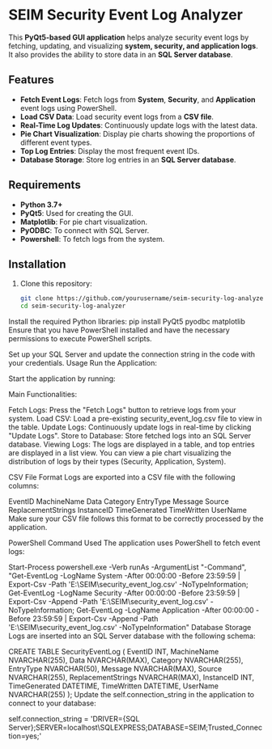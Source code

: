 # **SEIM Security Event Log Analyzer**

This **PyQt5-based GUI application** helps analyze security event logs by fetching, updating, and visualizing **system, security, and application logs**. It also provides the ability to store data in an **SQL Server database**.

## **Features**

- **Fetch Event Logs**: Fetch logs from **System**, **Security**, and **Application** event logs using PowerShell.
- **Load CSV Data**: Load security event logs from a **CSV file**.
- **Real-Time Log Updates**: Continuously update logs with the latest data.
- **Pie Chart Visualization**: Display pie charts showing the proportions of different event types.
- **Top Log Entries**: Display the most frequent event IDs.
- **Database Storage**: Store log entries in an **SQL Server database**.

## **Requirements**

- **Python 3.7+**
- **PyQt5**: Used for creating the GUI.
- **Matplotlib**: For pie chart visualization.
- **PyODBC**: To connect with SQL Server.
- **Powershell**: To fetch logs from the system.

## **Installation**

1. Clone this repository:

   ```bash
   git clone https://github.com/yourusername/seim-security-log-analyzer.git
   cd seim-security-log-analyzer
Install the required Python libraries:
pip install PyQt5 pyodbc matplotlib
Ensure that you have PowerShell installed and have the necessary permissions to execute PowerShell scripts.

Set up your SQL Server and update the connection string in the code with your credentials.
Usage
Run the Application:

Start the application by running:


Main Functionalities:

Fetch Logs: Press the "Fetch Logs" button to retrieve logs from your system.
Load CSV: Load a pre-existing security_event_log.csv file to view in the table.
Update Logs: Continuously update logs in real-time by clicking "Update Logs".
Store to Database: Store fetched logs into an SQL Server database.
Viewing Logs: The logs are displayed in a table, and top entries are displayed in a list view. You can view a pie chart visualizing the distribution of logs by their types (Security, Application, System).

CSV File Format
Logs are exported into a CSV file with the following columns:

EventID
MachineName
Data
Category
EntryType
Message
Source
ReplacementStrings
InstanceID
TimeGenerated
TimeWritten
UserName
Make sure your CSV file follows this format to be correctly processed by the application.

PowerShell Command Used
The application uses PowerShell to fetch event logs:


Start-Process powershell.exe -Verb runAs -ArgumentList "-Command", "Get-EventLog -LogName System -After 00:00:00 -Before 23:59:59 | Export-Csv -Path 'E:\\SEIM\\security_event_log.csv' -NoTypeInformation; Get-EventLog -LogName Security -After 00:00:00 -Before 23:59:59 | Export-Csv -Append -Path 'E:\\SEIM\\security_event_log.csv' -NoTypeInformation; Get-EventLog -LogName Application -After 00:00:00 -Before 23:59:59 | Export-Csv -Append -Path 'E:\\SEIM\\security_event_log.csv' -NoTypeInformation"
Database Storage
Logs are inserted into an SQL Server database with the following schema:


CREATE TABLE SecurityEventLog (
    EventID INT,
    MachineName NVARCHAR(255),
    Data NVARCHAR(MAX),
    Category NVARCHAR(255),
    EntryType NVARCHAR(50),
    Message NVARCHAR(MAX),
    Source NVARCHAR(255),
    ReplacementStrings NVARCHAR(MAX),
    InstanceID INT,
    TimeGenerated DATETIME,
    TimeWritten DATETIME,
    UserName NVARCHAR(255)
);
Update the self.connection_string in the application to connect to your database:


self.connection_string = 'DRIVER={SQL Server};SERVER=localhost\\SQLEXPRESS;DATABASE=SEIM;Trusted_Connection=yes;'
